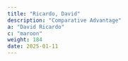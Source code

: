 ```yaml
---
title: "Ricardo, David"
description: "Comparative Advantage"
a: "David Ricardo"
c: "maroon"
weight: 184
date: 2025-01-11
---
```

